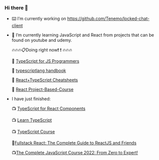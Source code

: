 ### Hi there 👋

- :keyboard: I’m currently working on https://github.com/Tenemo/locked-chat-client
- 🌱 I’m currently learning JavaScript and React from projects that can be found on youtube and udemy.

  :fire::fire::fire::clipboard:Doing right now:exclamation: :exclamation: :fire::fire::fire:
  
  :pushpin: [TypeScript for JS Programmers](https://ts.chibicode.com/todo/)
  
  :pushpin: [typescriptlang handbook](https://www.typescriptlang.org/docs/handbook/typescript-in-5-minutes.html)
  
  :pushpin: [React+TypeScript Cheatsheets](https://github.com/typescript-cheatsheets/react)
   
  :pushpin: [React Project-Based-Course](https://www.youtube.com/watch?v=u6gSSpfsoOQ&t=515s)
  
  
  
- I have just finished:

    :tv: [TypeScript for React Components](https://www.youtube.com/watch?v=z8lDwLKthr8)

    :tv: [Learn TypeScript](https://www.youtube.com/watch?v=gp5H0Vw39yw)

    :tv: [TypeScript Course](https://www.youtube.com/watch?v=BwuLxPH8IDs)

    :orange_book:[Fullstack React: The Complete Guide to ReactJS and Friends](https://www.newline.co/fullstack-react/)
    
    :tv:[The Complete JavaScript Course 2022: From Zero to Expert!](https://www.udemy.com/course/the-complete-javascript-course/)

<!--
**wojciech-lasota/wojciech-lasota** is a ✨ _special_ ✨ repository because its `README.md` (this file) appears on your GitHub profile.

Here are some ideas to get you started:

- 🔭 I’m currently working on ...
- 🌱 I’m currently learning ...
- 👯 I’m looking to collaborate on ...
- 🤔 I’m looking for help with ...
- 💬 Ask me about ...
- 📫 How to reach me: ...
- 😄 Pronouns: ...
- ⚡ Fun fact: ...
- :orange_book: I'm currently reading Fullstack React: The Complete Guide to ReactJS and Friends.
-->
